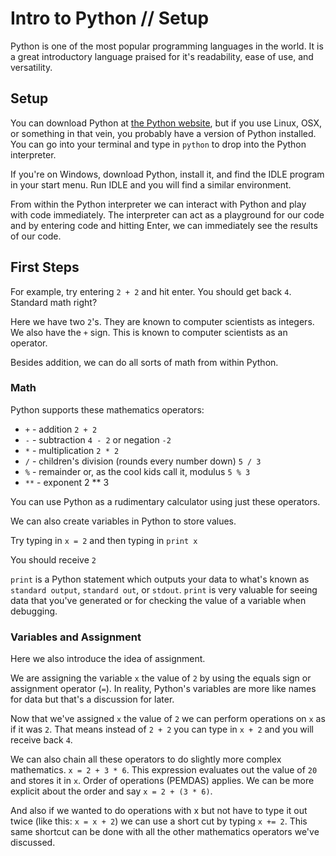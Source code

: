# Intro to Python // Setup
Python is one of the most popular programming languages in the world. It is a great introductory language praised for it's readability, ease of use, and versatility.
## Setup
You can download Python at [the Python website](https://www.python.org/downloads/), but if you use Linux, OSX, or something in that vein, you probably have a version of Python installed. You can go into your terminal and type in `python` to drop into the Python interpreter.

If you're on Windows, download Python, install it, and find the IDLE program in your start menu. Run IDLE and you will find a similar environment.

From within the Python interpreter we can interact with Python and play with code immediately. The interpreter can act as a playground for our code and by entering code and hitting Enter, we can immediately see the results of our code.
## First Steps
For example, try entering `2 + 2` and hit enter. You should get back `4`. Standard math right?

Here we have two `2`'s. They are known to computer scientists as integers. We also have the `+` sign. This is known to computer scientists as an operator.

Besides addition, we can do all sorts of math from within Python.
### Math
Python supports these mathematics operators:

* `+` - addition `2 + 2`
* `-` - subtraction `4 - 2` or negation `-2`
* `*` - multiplication `2 * 2`
* `/` - children's division (rounds every number down) `5 / 3`
* `%` - remainder or, as the cool kids call it, modulus `5 % 3`
* `**` - exponent 2 ** 3

You can use Python as a rudimentary calculator using just these operators.

We can also create variables in Python to store values.

Try typing in `x = 2` and then typing in `print x`

You should receive `2`

`print` is a Python statement which outputs your data to what's known as `standard output`, `standard out`, or `stdout`. `print` is very valuable for seeing data that you've generated or for checking the value of a variable when debugging.

### Variables and Assignment
Here we also introduce the idea of assignment.

We are assigning the variable `x` the value of `2` by using the equals sign or assignment operator (`=`). In reality, Python's variables are more like names for data but that's a discussion for later.

Now that we've assigned `x` the value of `2` we can perform operations on `x` as if it was `2`. That means instead of `2 + 2` you can type in `x + 2` and you will receive back `4`.

We can also chain all these operators to do slightly more complex mathematics. `x = 2 + 3 * 6`. This expression evaluates out the value of `20` and stores it in `x`. Order of operations (PEMDAS) applies. We can be more explicit about the order and say `x = 2 + (3 * 6)`.

And also if we wanted to do operations with x but not have to type it out twice (like this: `x = x + 2`) we can use a short cut by typing `x += 2`. This same shortcut can be done with all the other mathematics operators we've discussed.
